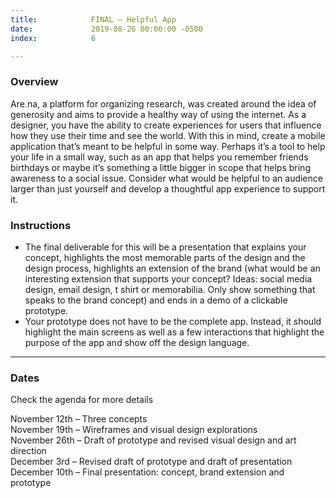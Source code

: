 ```yaml
---
title:            FINAL — Helpful App
date:             2019-08-26 00:00:00 -0500
index:            6

---
```


### Overview

Are.na, a platform for organizing research, was created around the idea of generosity and aims to provide a healthy way of using the internet. As a designer, you have the ability to create experiences for users that influence how they use their time and see the world. With this in mind, create a mobile application that’s meant to be helpful in some way. Perhaps it’s a tool to help your life in a small way, such as an app that helps you remember friends birthdays or maybe it’s something a little bigger in scope that helps bring awareness to a social issue. Consider what would be helpful to an audience larger than just yourself and develop a thoughtful app experience to support it.

### Instructions

- The final deliverable for this will be a presentation that explains your concept, highlights the most memorable parts of the design and the design process, highlights an extension of the brand (what would be an interesting extension that supports your concept? Ideas: social media design, email design, t shirt or memorabilia. Only show something that speaks to the brand concept) and ends in a demo of a clickable prototype.
- Your prototype does not have to be the complete app. Instead, it should highlight the main screens as well as a few interactions that highlight the purpose of the app and show off the design language.

<!--
### Tasks
1. Once you settle on an idea, create wireframes and a user flow for all the pages you’ll need.
2. Investigate what the app should look like. Research examples of similar apps (they don’t have to have the same purpose, but perhaps they have a similar user flow). Create an overview of what your design inspiration is. Do you need photography for your app? What about illustrations? Create an art direction list of all the assets you’ll need to communicate your vision. Create three different iterations of a few main pages.
3. Decide on your execution and finalize the design. Create a functioning prototype for it.
4. Create a presentation that explains your project in a memorable, concise, and visual way. Imagine that this is the deck you would show to an investor who wants to help you make your project a reality. The presentation is part of the design, as well. Make sure that anything you present supports the visual identity of your application.
5. On the final you’ll present your presentation as well as a demo of your app. -->

---

### Dates

Check the agenda for more details

November 12th – Three concepts<br/>
November 19th – Wireframes and visual design explorations<br/>
November 26th – Draft of prototype and revised visual design and art direction<br/>
December 3rd –  Revised draft of prototype and draft of presentation<br/>
December 10th – Final presentation: concept, brand extension and prototype
